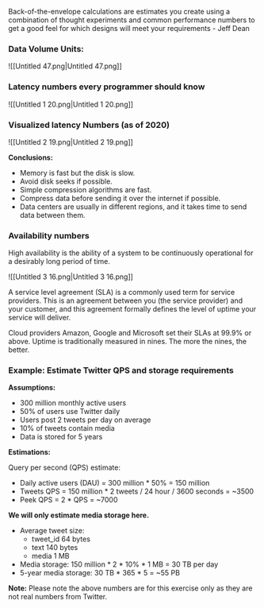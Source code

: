   

Back-of-the-envelope calculations are estimates you create using a combination of thought experiments and common performance numbers to get a good feel for which designs will meet your requirements - Jeff Dean

  

### Data Volume Units:

![[Untitled 47.png|Untitled 47.png]]

### Latency numbers every programmer should know

![[Untitled 1 20.png|Untitled 1 20.png]]

  

### Visualized latency Numbers (as of 2020)

![[Untitled 2 19.png|Untitled 2 19.png]]

**Conclusions:**

- Memory is fast but the disk is slow.
- Avoid disk seeks if possible.
- Simple compression algorithms are fast.
- Compress data before sending it over the internet if possible.
- Data centers are usually in different regions, and it takes time to send data between them.

### Availability numbers

High availability is the ability of a system to be continuously operational for a desirably long period of time.

![[Untitled 3 16.png|Untitled 3 16.png]]

A service level agreement (SLA) is a commonly used term for service providers. This is an agreement between you (the service provider) and your customer, and this agreement formally defines the level of uptime your service will deliver.

Cloud providers Amazon, Google and Microsoft set their SLAs at 99.9% or above. Uptime is traditionally measured in nines. The more the nines, the better.

  

### Example: Estimate Twitter QPS and storage requirements

**Assumptions:**

- 300 million monthly active users
- 50% of users use Twitter daily
- Users post 2 tweets per day on average
- 10% of tweets contain media
- Data is stored for 5 years  
      
    

**Estimations:**

Query per second (QPS) estimate:

- Daily active users (DAU) = 300 million * 50% = 150 million
- Tweets QPS = 150 million * 2 tweets / 24 hour / 3600 seconds = ~3500
- Peek QPS = 2 * QPS = ~7000

  

**We will only estimate media storage here.**

- Average tweet size:
    - tweet_id 64 bytes
    - text 140 bytes
    - media 1 MB
- Media storage: 150 million * 2 * 10% * 1 MB = 30 TB per day
- 5-year media storage: 30 TB * 365 * 5 = ~55 PB

  

**Note:** Please note the above numbers are for this exercise only as they are not real numbers from Twitter.